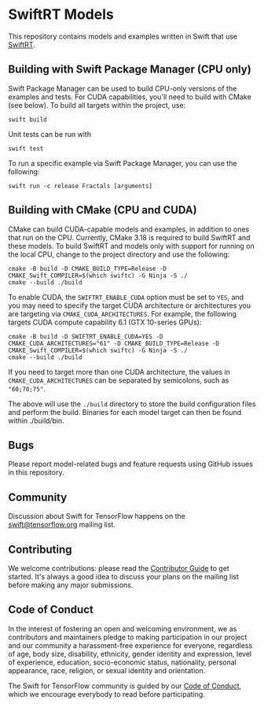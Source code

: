 # SwiftRT Models

This repository contains models and examples written in Swift that use [SwiftRT](https://github.com/ewconnell/swiftrt).

## Building with Swift Package Manager (CPU only)

Swift Package Manager can be used to build CPU-only versions of the examples and tests.
For CUDA capabilities, you'll need to build with CMake (see below). To build all targets within
the project, use:

```
swift build
```

Unit tests can be run with

```
swift test
```

To run a specific example via Swift Package Manager, you can use the following:

```
swift run -c release Fractals [arguments]
```

## Building with CMake (CPU and CUDA)

CMake can build CUDA-capable models and examples, in addition to ones that run on the 
CPU. Currently, CMake 3.18 is required to build SwiftRT and these models. To build SwiftRT
and models only with support for running on the local CPU, change to the project directory
and use the following:

```
cmake -B build -D CMAKE_BUILD_TYPE=Release -D CMAKE_Swift_COMPILER=$(which swiftc) -G Ninja -S ./
cmake --build ./build
```

To enable CUDA, the `SWIFTRT_ENABLE_CUDA` option must be set to `YES`, and you may
need to specify the target CUDA architecture or architectures you are targeting via
`CMAKE_CUDA_ARCHITECTURES`. For example, the following targets CUDA compute capability
6.1 (GTX 10-series GPUs):

```
cmake -B build -D SWIFTRT_ENABLE_CUDA=YES -D CMAKE_CUDA_ARCHITECTURES="61" -D CMAKE_BUILD_TYPE=Release -D CMAKE_Swift_COMPILER=$(which swiftc) -G Ninja -S ./
cmake --build ./build
```

If you need to target more than one CUDA architecture, the values in
`CMAKE_CUDA_ARCHITECTURES` can be separated by semicolons, such as `"60;70;75"`.

The above will use the `./build` directory to store the build configuration files and perform
the build. Binaries for each model target can then be found within ./build/bin.

## Bugs

Please report model-related bugs and feature requests using GitHub issues in
this repository.

## Community

Discussion about Swift for TensorFlow happens on the
[swift@tensorflow.org](https://groups.google.com/a/tensorflow.org/d/forum/swift)
mailing list.

## Contributing

We welcome contributions: please read the [Contributor Guide](CONTRIBUTING.md)
to get started. It's always a good idea to discuss your plans on the mailing
list before making any major submissions.

## Code of Conduct

In the interest of fostering an open and welcoming environment, we as
contributors and maintainers pledge to making participation in our project and
our community a harassment-free experience for everyone, regardless of age, body
size, disability, ethnicity, gender identity and expression, level of
experience, education, socio-economic status, nationality, personal appearance,
race, religion, or sexual identity and orientation.

The Swift for TensorFlow community is guided by our [Code of
Conduct](CODE_OF_CONDUCT.md), which we encourage everybody to read before
participating.
